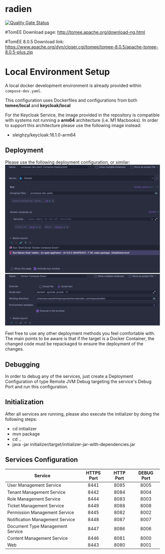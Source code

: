 # radien

[![Quality Gate Status](https://sonar.radien.io/api/project_badges/measure?project=io.radien%3Aappframe&metric=alert_status)](https://sonar.radien.io/dashboard?id=io.radien%3Aappframe)


#TomEE Download page:
http://tomee.apache.org/download-ng.html

#TomEE 8.0.5 Download link: 
https://www.apache.org/dyn/closer.cgi/tomee/tomee-8.0.5/apache-tomee-8.0.5-plus.zip

# Local Environment Setup

A local docker development environment is already provided within ```compose-dev.yaml```.

This configuration uses Dockerfiles and configurations from both **tomee/local** and **keycloak/local**

For the Keycloak Service, the image provided in the repository is compatible with systems not running a 
**arm64** architecture (i.e. M1 Macbooks). In order to support this architecture please use the following image instead:
- sleighzy/keycloak:16.1.0-arm64

## Deployment
Please use the following deployment configuration, or similar:
![deployConfiguration_1.png](readmeSources/deployConfiguration_1.png)
![deployConfiguration_2.png](readmeSources/deployConfiguration_2.png)

Feel free to use any other deployment methods you feel comfortable with. 
The main points to be aware is that if the target is a Docker Container, the changed code must be
repackaged to ensure the deployment of the changes.

## Debugging
In order to debug any of the services, just create a Deployment Configuration of type Remote JVM Debug targeting
the service's Debug Port and run this configuration.

## Initialization
After all services are running, please also execute the initializer by doing the following steps:

- cd initializer
- mvn package
- cd ..
- java -jar initializer/target/initializer-jar-with-dependencies.jar

## Services Configuration

| Service                         |  HTTPS Port  |  HTTP Port  |  DEBUG Port  |
|---------------------------------|:------------:|:-----------:|:------------:|
| User Management Service         |     8441     |    8085     |     8005     |
| Tenant Management Service       |     8442     |    8084     |     8004     |
| Role Management Service         |     8444     |    8083     |     8003     |
| Ticket Management Service       |     8449     |    8088     |     8008     |
| Permission Management Service   |     8445     |    8082     |     8002     |
| Notification Management Service |     8448     |    8087     |     8007     |
| Document Type Management Service |     8447     |    8086     |     8006     |
| Content Management Service      |     8446     |    8081     |     8000     |
| Web                             |     8443     |    8080     |     8001     |
